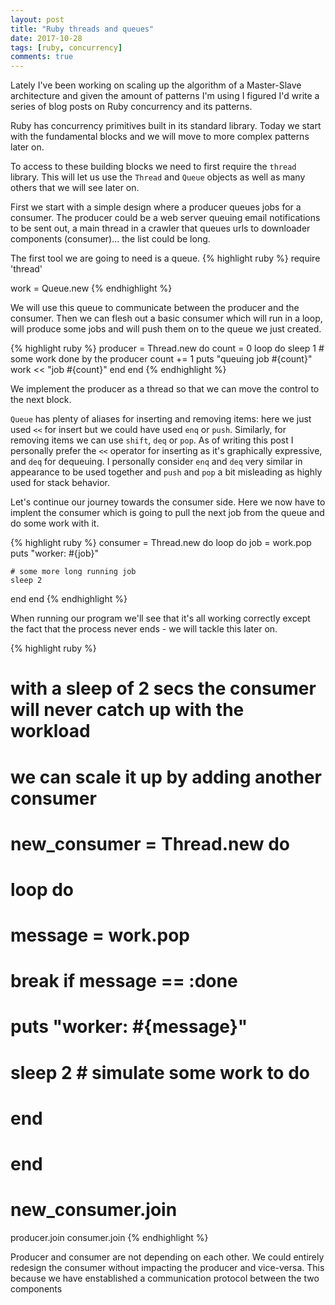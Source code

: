 ```yaml
---
layout: post
title: "Ruby threads and queues"
date: 2017-10-28 
tags: [ruby, concurrency]
comments: true
---
```


Lately I've been working on scaling up the algorithm of a Master-Slave architecture and given the amount of patterns I'm using I figured I'd write a series of blog posts on Ruby concurrency and its patterns.

Ruby has concurrency primitives built in its standard library. Today we start with the fundamental blocks and we will move to more complex patterns later on.

To access to these building blocks we need to first require the `thread` library. This will let us use the `Thread` and `Queue` objects as well as many others that we will see later on.

First we start with a simple design where a producer queues jobs for a consumer. The producer could be a web server queuing email notifications to be sent out, a main thread in a crawler that queues urls to downloader components (consumer)... the list could be long.

The first tool we are going to need is a queue. 
{% highlight ruby %}
require 'thread'

work = Queue.new
{% endhighlight %}

We will use this queue to communicate between the producer and the consumer. Then we can flesh out a basic consumer which will run in a loop, will produce some jobs and will push them on to the queue we just created. 

{% highlight ruby %}
producer = Thread.new do
  count = 0
  loop do
    sleep 1 # some work done by the producer
    count += 1
    puts "queuing job #{count}"
    work << "job #{count}"
  end
end
{% endhighlight %}

We implement the producer as a thread so that we can move the control to the next block.

`Queue` has plenty of aliases for inserting and removing items: here we just used `<<` for insert but we could have used `enq` or `push`. Similarly, for removing items we can use `shift`, `deq` or `pop`. As of writing this post I personally prefer the `<<` operator for inserting as it's graphically expressive, and `deq` for dequeuing. I personally consider `enq` and `deq` very similar in appearance to be used together and `push` and `pop` a bit misleading as highly used for stack behavior.

Let's continue our journey towards the consumer side.
Here we now have to implent the consumer which is going to pull the next job from the queue and do some work with it.

{% highlight ruby %}
consumer = Thread.new do
  loop do
    job = work.pop
    puts "worker: #{job}"

    # some more long running job
    sleep 2
  end
end
{% endhighlight %}

When running our program we'll see that it's all working correctly except the fact that the process never ends - we will tackle this later on.

{% highlight ruby %}
# with a sleep of 2 secs the consumer will never catch up with the workload
# we can scale it up by adding another consumer
# new_consumer = Thread.new do
#   loop do
#     message = work.pop
#     break if message == :done
#     puts "worker: #{message}"
#     sleep 2 # simulate some work to do
#   end
# end
# new_consumer.join

producer.join
consumer.join
{% endhighlight %}

Producer and consumer are not depending on each other. We could entirely redesign the consumer without impacting the producer and vice-versa. This because we have enstablished a communication protocol between the two components

